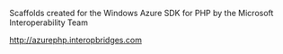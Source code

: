 Scaffolds created for the Windows Azure SDK for PHP by the Microsoft Interoperability Team

http://azurephp.interopbridges.com
